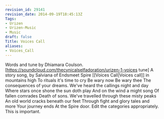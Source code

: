 ```yaml
---
revision_id: 29141
revision_date: 2014-09-19T18:45:13Z
Tags:
- Urizen
- Urizen-Music
- Music
draft: false
Title: Voices Call
aliases:
- Voices_Call
---
```

Words and tune by Dhiamara Coulson. [https://soundcloud.com/thecynicalselfadoration/urizen-1-voices tune]
A story song, by Salviana of Endsmeet Spire
[[Voices Call|Voices call]] in mountains high
To rituals it's time to cry
Be wary now
Be wary thee
The consequences of your dreams.
We've heard the callings night and day
Where stars once shone the sun doth play
And on the wind a might song
Of fallen comrades
Death of sons.
We've travelled through these misty peaks
An old world cracks beneath our feet
Through fight and glory tales and more
Your journey ends
At the Spire door.
Edit the categories appropriately. This is important.